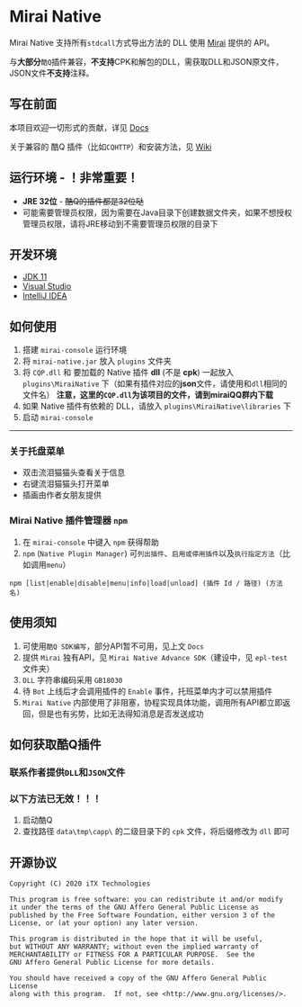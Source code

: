 # Mirai Native


Mirai Native 支持所有`stdcall`方式导出方法的 DLL 使用 [Mirai](https://github.com/mamoe/mirai) 提供的 API。

与**大部分**`酷Q`插件兼容，**不支持**CPK和解包的DLL，需获取DLL和JSON原文件，JSON文件**不支持**注释。

## 写在前面

本项目欢迎一切形式的贡献，详见 [Docs](Docs.md)

关于兼容的 酷Q 插件（比如`CQHTTP`）和安装方法，见 [Wiki](https://github.com/iTXTech/mirai-native/wiki)

## 运行环境 - ！非常重要！

* **JRE 32位** - ~~酷Q的插件都是32位哒~~
* 可能需要管理员权限，因为需要在Java目录下创建数据文件夹，如果不想授权管理员权限，请将JRE移动到不需要管理员权限的目录下

## 开发环境

* [JDK 11](https://adoptopenjdk.net/releases.html?variant=openjdk11&jvmVariant=hotspot)
* [Visual Studio](https://visualstudio.microsoft.com/zh-hans/)
* [IntelliJ IDEA](https://www.jetbrains.com/idea/)

## 如何使用

1. 搭建 `mirai-console` 运行环境
1. 将 `mirai-native.jar` 放入 `plugins` 文件夹
1. 将 `CQP.dll` 和 要加载的 Native 插件 **dll** (不是 **cpk**) 一起放入 `plugins\MiraiNative` 下（如果有插件对应的**json**文件，请使用和`dll`相同的文件名）
**注意，这里的`CQP.dll`为该项目的文件，请到miraiQQ群内下载**
1. 如果 Native 插件有依赖的 DLL，请放入 `plugins\MiraiNative\libraries` 下
1. 启动 `mirai-console`

-----

### 关于托盘菜单

* 双击流泪猫猫头查看关于信息
* 右键流泪猫猫头打开菜单
* 插画由作者女朋友提供

### Mirai Native 插件管理器 `npm`

1. 在 `mirai-console` 中键入 `npm` 获得帮助
1. `npm` (`Native Plugin Manager`) 可`列出插件`、`启用或停用插件`以及`执行指定方法`（比如调用`menu`）

`npm [list|enable|disable|menu|info|load|unload] (插件 Id / 路径) (方法名)`

## 使用须知

1. 可使用`酷Q SDK编写`，部分API暂不可用，见上文 `Docs`
1. 提供 `Mirai` 独有API，见 `Mirai Native Advance SDK`（建设中，见 `epl-test`文件夹）
1. `DLL` 字符串编码采用 `GB18030`
1. 待 `Bot` 上线后才会调用插件的 `Enable` 事件，托班菜单内才可以禁用插件
1. `Mirai Native` 内部使用了非阻塞，协程实现具体功能，调用所有API都立即返回，但是也有劣势，比如无法得知消息是否发送成功

## 如何获取酷Q插件

### 联系作者提供`DLL`和`JSON`文件

### 以下方法已无效！！！

1. 启动酷Q
1. 查找路径 `data\tmp\capp\` 的二级目录下的 `cpk` 文件，将后缀修改为 `dll` 即可

## 开源协议

    Copyright (C) 2020 iTX Technologies

    This program is free software: you can redistribute it and/or modify
    it under the terms of the GNU Affero General Public License as
    published by the Free Software Foundation, either version 3 of the
    License, or (at your option) any later version.

    This program is distributed in the hope that it will be useful,
    but WITHOUT ANY WARRANTY; without even the implied warranty of
    MERCHANTABILITY or FITNESS FOR A PARTICULAR PURPOSE.  See the
    GNU Affero General Public License for more details.

    You should have received a copy of the GNU Affero General Public License
    along with this program.  If not, see <http://www.gnu.org/licenses/>.
